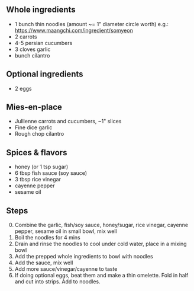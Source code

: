## Whole ingredients
- 1 bunch thin noodles (amount ~= 1" diameter circle worth) e.g.: https://www.maangchi.com/ingredient/somyeon
- 2 carrots
- 4-5 persian cucumbers
- 3 cloves garlic
- bunch cilantro

## Optional ingredients
- 2 eggs

## Mies-en-place
- Jullienne carrots and cucumbers, ~1" slices
- Fine dice garlic
- Rough chop cilantro

## Spices & flavors
- honey (or 1 tsp sugar)
- 6 tbsp fish sauce (soy sauce)
- 3 tbsp rice vinegar
- cayenne pepper
- sesame oil

## Steps
0. Combine the garlic, fish/soy sauce, honey/sugar, rice vinegar, cayenne pepper, sesame oil in small bowl, mix well
1. Boil the noodles for 4 mins
2. Drain and rinse the noodles to cool under cold water, place in a mixing bowl
3. Add the prepped whole ingredients to bowl with noodles
4. Add the sauce, mix well
5. Add more sauce/vinegar/cayenne to taste
6. If doing optional eggs, beat them and make a thin omelette. Fold in half and cut into strips. Add to noodles.
